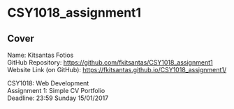 # CSY1018_assignment1

## Cover 

Name: Kitsantas Fotios    
GitHub Repository: https://github.com/fkitsantas/CSY1018_assignment1    
Website Link (on GitHub): https://fkitsantas.github.io/CSY1018_assignment1/    

CSY1018: Web Development    
Assignment 1: Simple CV Portfolio    
Deadline: 23:59 Sunday 15/01/2017
